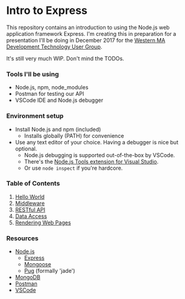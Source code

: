 # Intro to Express
This repository contains an introduction to using the Node.js web application framework Express. I'm creating this in preparation for a presentation I'll be doing in December 2017 for the [Western MA Development Technology User Group](https://www.meetup.com/Western-Mass-Development-Technology-Users-Group/).

It's still very much WIP. Don't mind the TODOs.

### Tools I'll be using
- Node.js, npm, node_modules
- Postman for testing our API
- VSCode IDE and Node.js debugger

### Environment setup
- Install Node.js and npm (included)
  - Installs globally (PATH) for convenience
- Use any text editor of your choice. Having a debugger is nice but optional.
  - Node.js debugging is supported out-of-the-box by VSCode.
  - There's the [Node.js Tools extension for Visual Studio](https://www.visualstudio.com/vs/node-js/).
  - Or use `node inspect` if you're hardcore.

### Table of Contents
1. [Hello World](/1-hello-world/readme.md)
1. [Middleware](/2-middleware/readme.md)
1. [RESTful API](/3-api/readme.md)
1. [Data Access](/4-data-access/readme.md)
1. [Rendering Web Pages](/5-rendering-pages/readme.md)

### Resources
- [Node.js](https://nodejs.org)
    - [Express](https://expressjs.com)
    - [Mongoose](http://mongoosejs.com)
    - [Pug](https://pugjs.org) (formally 'jade')
- [MongoDB](https://www.mongodb.com)
- [Postman](https://www.getpostman.com)
- [VSCode](https://code.visualstudio.com)